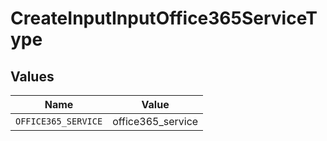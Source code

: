 # CreateInputInputOffice365ServiceType


## Values

| Name                | Value               |
| ------------------- | ------------------- |
| `OFFICE365_SERVICE` | office365_service   |